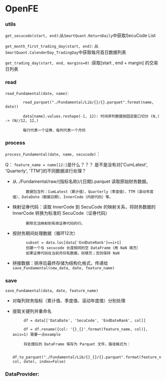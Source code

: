 # OpenFE
      
### utils

```get_secucode(start, end)```:从```SmartQuant.ReturnDaily```中获取SecuCode List

```get_month_first_trading_day(start, end)```: 从 ```SmartQuant.CalenderDay_TradingDay```中获取每月首日数据列表

```get_trading_day(start, end, margins=0)``` :获取[start , end + margin] 的交易日列表
      
### read
```read_Fundamental(date, name)```:
         
            read_parquet("./Fundamental/Lib/{}/{}.parquet".format(name, date))

            data[name].values.reshape(-1, 12): 时间序列数据按固定窗口切分 (N,) -> (N//12, 12,)
            
            每行代表一个证券、每列代表一个月份
            
### process
```process_Fundamental(date, name, secucode)```：

Q： ```feature_name = name[12:]```是什么？？？   是不是没有对['CumLatest', 'Quarterly', 'TTM']的不同数据进行处理？

- 从 ./Fundamental/raw/{指标名称}/{日期}.parquet 读取原始财务数据。

            数据包含列：CumLatest（累计值）、Quarterly（季度值）、TTM（滚动年度值）、DataDate（数据日期）、InnerCode（内部代码）等。

- 映射证券代码：读取 InnerCode 到 SecuCode 的映射关系，将财务数据的 InnerCode 转换为标准的 SecuCode（证券代码）

            删除无法映射到有效证券代码的行。

- 按财务期间处理数据（循环12次）

            subset = data.loc[data['EndDateRank']==i+1]    
            创建一个与 secucode 长度相同的空 DataFrame（用 NaN 填充）    
            如果证券代码在当前月份有数据，则填充；否则保持 NaN
  
- 拼接数据：排序后最终存储为结构化格式，传递给```save_Fundamental(new_data, date, feature_name)```

### save
```save_Fundamental(data, date, feature_name)```
- 对每列财务指标（累计值、季度值、滚动年度值）分别处理
-  提取关键列并重命名
  
            df = data[['DataDate', 'SecuCode', 'EndDateRank', col]]
   
            df = df.rename({col: '{}_{}'.format(feature_name, col)}, axis=1) 需要一点example
   
            将处理后的 DataFrame 保存为 Parquet 文件，路径格式为：
   
            df.to_parquet("./Fundamental/Lib/{}_{}/{}.parquet".format(feature_name, col, date), index=False)

### DataProvider:
